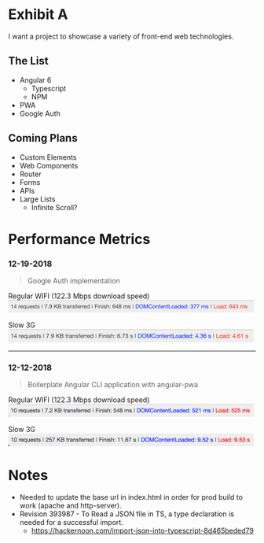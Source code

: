# Exhibit A

I want a project to showcase a variety of front-end web technologies.

## The List

- Angular 6
  - Typescript
  - NPM
- PWA
- Google Auth 

## Coming Plans

- Custom Elements
- Web Components
- Router
- Forms
- APIs
- Large Lists
  - Infinite Scroll?


# Performance Metrics

### **12-19-2018**
> Google Auth implementation

Regular WIFI (122.3 Mbps download speed)       
<img src="readme_assets/performance/2018-12-19-wifi.png" alt="metric" width="500"/>

Slow 3G                          
<img src="readme_assets/performance/2018-12-19-3g.png" alt="metric" width="500"/>


---

### **12-12-2018**
> Boilerplate Angular CLI application with angular-pwa

Regular WIFI (122.3 Mbps download speed)       
<img src="readme_assets/performance/2018-12-12-wifi.png" alt="metric" width="500"/>

Slow 3G                          
<img src="readme_assets/performance/2018-12-12-3g.png" alt="metric" width="500"/>

# Notes

- Needed to update the base url in index.html in order for prod build to work (apache and http-server).
- Revision 393987 - To Read a JSON file in TS, a type declaration is needed for a successful import.
  - https://hackernoon.com/import-json-into-typescript-8d465beded79